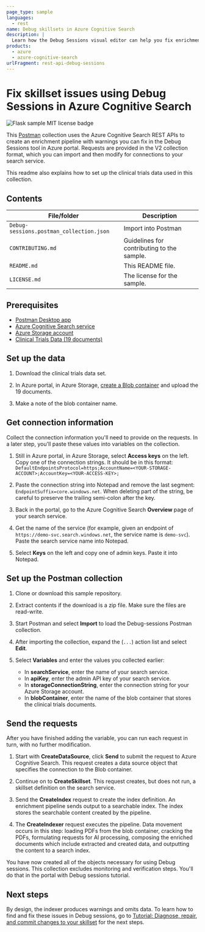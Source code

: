 ```yaml
---
page_type: sample
languages:
  - rest
name: Debug skillsets in Azure Cognitive Search
description: |
  Learn how the Debug Sessions visual editor can help you fix enrichment pipeline issues in Azure Cognitive Search. This collection creates a skillset with invalid fields and missing data, easily fixed in a debug session.
products:
  - azure
  - azure-cognitive-search
urlFragment: rest-api-debug-sessions
---
```


# Fix skillset issues using Debug Sessions in Azure Cognitive Search 

![Flask sample MIT license badge](https://img.shields.io/badge/license-MIT-green.svg)

This [Postman](https://www.getpostman.com/) collection uses the Azure Cognitive Search REST APIs to create an enrichment pipeline with warnings you can fix in the Debug Sessions tool in Azure portal. Requests are provided in the V2 collection format, which you can import and then modify for connections to your search service.

This readme also explains how to set up the clinical trials data used in this collection.

## Contents

| File/folder | Description |
|-------------|-------------|
| `Debug-sessions.postman_collection.json`       | Import into Postman |
| `CONTRIBUTING.md` | Guidelines for contributing to the sample. |
| `README.md` | This README file. |
| `LICENSE.md`   | The license for the sample. |

## Prerequisites

- [Postman Desktop app](https://www.getpostman.com/)
- [Azure Cognitive Search service](https://docs.microsoft.com/azure/search/search-create-service-portal)
- [Azure Storage account](https://docs.microsoft.com/azure/storage/common/storage-account-create?tabs=azure-portal)
- [Clinical Trials Data (19 documents)](https://github.com/Azure-Samples/azure-search-sample-data/tree/master/clinical-trials-pdf-19)

## Set up the data

1. Download the clinical trials data set.

1. In Azure portal, in Azure Storage, [create a Blob container](https://docs.microsoft.com/azure/storage/blobs/storage-quickstart-blobs-portal) and upload the 19 documents.

1. Make a note of the blob container name.

## Get connection information

Collect the connection information you'll need to provide on the requests. In a later step, you'll paste these values into variables on the collection.

1. Still in Azure portal, in Azure Storage, select **Access keys** on the left. Copy one of the connection strings. It should be in this format: `DefaultEndpointsProtocol=https;AccountName=<YOUR-STORAGE-ACCOUNT>;AccountKey=<YOUR-ACCESS-KEY>;`

1. Paste the connection string into Notepad and remove the last segment: `EndpointSuffix=core.windows.net`. When deleting part of the string, be careful to preserve the trailing semi-colon after the key.

1. Back in the portal, go to the Azure Cognitive Search **Overview** page of your search service.

1. Get the name of the service (for example, given an endpoint of `https://demo-svc.search.windows.net`, the service name is `demo-svc`).  Paste the search service name into Notepad.

1. Select **Keys** on the left and copy one of admin keys. Paste it into Notepad.

## Set up the Postman collection

1. Clone or download this sample repository.

1. Extract contents if the download is a zip file. Make sure the files are read-write.

1. Start Postman and select **Import** to load the Debug-sessions Postman collection.

1. After importing the collection, expand the (`...`) action list and select **Edit**.

1. Select **Variables** and enter the values you collected earlier:

   + In **searchService**, enter the name of your search service.
   + In **apiKey**, enter the admin API key of your search service.
   + In **storageConnectionString**, enter the connection string for your Azure Storage account.
   + In **blobContainer**, enter the name of the blob container that stores the clinical trials documents.

## Send the requests

After you have finished adding the variable, you can run each request in turn, with no further modification. 

1. Start with **CreateDataSource**, click **Send** to submit the request to Azure Cognitive Search. This request creates a data source object that specifies the connection to the Blob container.

1. Continue on to **CreateSkillset**. This request creates, but does not run, a skillset definition on the search service.

1. Send the **CreateIndex** request to create the index definition. An enrichment pipeline sends output to a searchable index. The index stores the searchable content created by the pipeline.

1. The **CreateIndexer** request executes the pipeline. Data movement occurs in this step: loading PDFs from the blob container, cracking the PDFs, formulating requests for AI processing, composing the enriched documents which include extracted and created data, and outputting the content to a search index.

You have now created all of the objects necessary for using Debug sessions. This collection excludes monitoring and verification steps. You'll do that in the portal with Debug sessions tutorial. 

## Next steps

By design, the indexer produces warnings and omits data. To learn how to find and fix these issues in Debug sessions, go to [Tutorial: Diagnose, repair, and commit changes to your skillset](https://docs.microsoft.com/azure/search/cognitive-search-tutorial-debug-sessions) for the next steps.